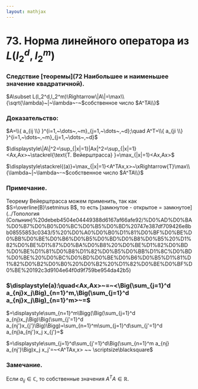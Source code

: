 ```yaml
---  
layout: mathjax  
---  
```

  
# 73. Норма линейного оператора из $L(l_2^d,l_2^m)$  
  
### Следствие [теоремы](72 Наибольшее и наименьшее значение квадратичной).  
$A\subset L(l_2^d,l_2^m)\Rightarrow\|A\|=\max\\{\sqrt{\lambda}~|~\lambda~-~$собственное число $A^TA\\}$  
  
### Доказательство:  
$A=\\{ a_{ij \\} }^{i=1,~\dots~,~m}_{j=1,~\dots~,~d};\quad A^T=\\{ a_{ji \\} }^{i=1,~\dots~,~m}_{j=1,~\dots~,~d}$  
  
$\displaystyle\|A\|^2=\sup_{|x|=1}|Ax|^2=\sup_{|x|=1}<Ax,Ax>~\stackrel{\text{Т. Вейерштрасса} }=\max_{|x|=1}<Ax,Ax>$  
  
$\displaystyle\stackrel{(a)}=\max_{|x|=1}<A^TAx,x>~\xRightarrow{Т}\max\\{\lambda~|~\lambda~-~$собственное число $A^TA\\}$  
  
### Примечание.  
Теорему Вейерштрасса можем применить, так как $S=\overline{B}\setminus B$, то есть [замкнутое - открытое = замкнутое](../Топология (Солынин)%20debeb4504e04449388d6167af66afe92/%D0%AD%D0%BA%D0%B7%D0%B0%D0%BC%D0%B5%D0%BD%20747e387df709426e8bb08555853c0343/5%20%D0%A0%D0%B0%D1%81%D0%BF%D0%BE%D0%BB%D0%BE%D0%B6%D0%B5%D0%BD%D0%B8%D0%B5%20%D1%82%D0%BE%D1%87%D0%BA%D0%B8%20%D0%BE%D1%82%D0%BD%D0%BE%D1%81%D0%B8%D1%82%D0%B5%D0%BB%D1%8C%D0%BD%D0%BE%20%D0%BC%D0%BD%D0%BE%D0%B6%D0%B5%D1%81%D1%82%D0%B2%D0%B0%20%D0%B2%20%D1%82%D0%BE%D0%BF%D0%BE%20192c3d9104e64f0d9f759be954da42b5)  
  
### $\displaystyle(a):\quad<Ax,Ax>~=~<\Big(\sum_{j=1}^d a_{nj}x_j\Big)_{n=1}^m,\Big(\sum_{j=1}^d a_{nj}x_j\Big)_{n=1}^m>~=$  
  
$=\displaystyle\sum_{n=1}^m\Bigg(\Big(\sum_{j=1}^d a_{nj}x_j\Big)\Big(\sum_{j'=1}^d a_{nj'}x_{j'}\Big)\Bigg)=\sum_{n=1}^m\sum_{j=1}^d\sum_{j'=1}^d a_{nj}a_{nj'}x_j x_{j'}=$  
  
$=\displaystyle\sum_{j=1}^d\sum_{j'=1}^d\Big(\sum_{n=1}^m a_{nj} a_{nj'}\Big)x_j x_j'=~<A^TAx,x> ~~ \scriptsize\blacksquare$  
  
### Замечание.  
Если $a_{ij}\in\mathbb{C},$ то собственные значения $A^TA\in \mathbb{R}$.  
